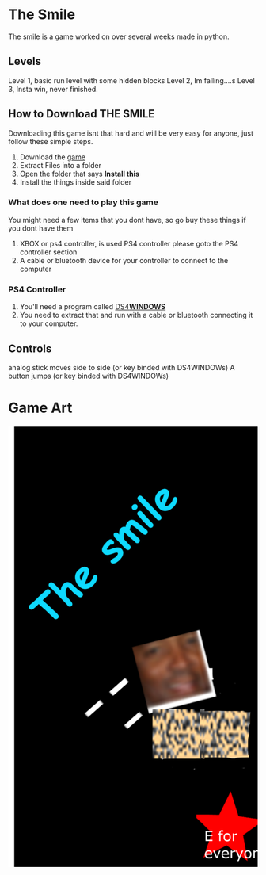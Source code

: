 # The Smile

The smile is a game worked on over several weeks made in python.

## Levels
Level 1, basic run level with some hidden blocks
Level 2, Im falling....s
Level 3, Insta win, never finished.


## How to Download THE SMILE

Downloading this game isnt that hard and will be very easy for anyone, just follow these simple steps.

1. Download the [game](https://github.com/Nioce/The-GameThingy/archive/master.zip)
2. Extract Files into a folder
3. Open the folder that says **Install this**
4. Install the things inside said folder 


### What does one need to play this game
You might need a few items that you dont have, so go buy these things if you dont have them

1. XBOX or ps4 controller, is used PS4 controller please goto the PS4 controller section
2. A cable or bluetooth device for your controller to connect to the computer

### PS4 Controller 

1. You'll need a program called [DS4**WINDOWS**](https://github.com/Jays2Kings/DS4Windows/archive/jay.zip) 
2. You need to extract that and run with a cable or bluetooth connecting it to your computer.

## Controls

analog stick moves side to side (or key binded with DS4WINDOWs)
A button jumps (or key binded with DS4WINDOWs)


# Game Art
![Game](/assets/game.png)
